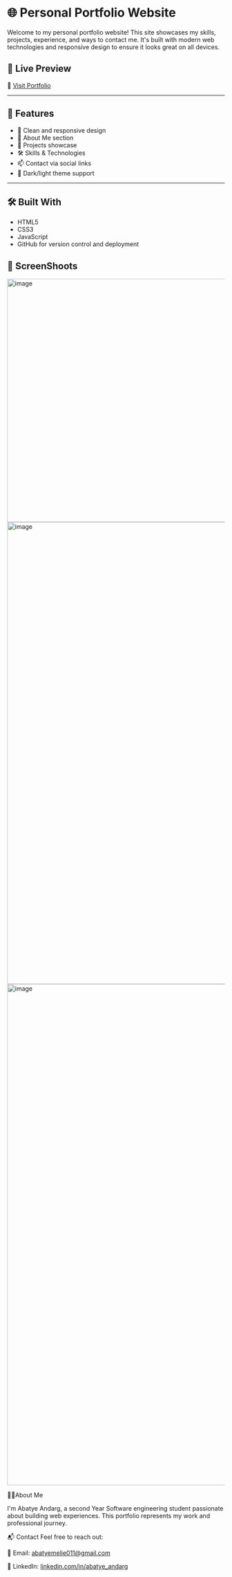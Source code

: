 # 🌐 Personal Portfolio Website

Welcome to my personal portfolio website! This site showcases my skills, projects, experience, and ways to contact me. 
It's built with modern web technologies and responsive design to ensure it looks great on all devices.

## 🚀 Live Preview

🔗 [Visit Portfolio](https://abatye-andarg.github.io/Portfolio-Website/)

---

## 📌 Features

- 🌟 Clean and responsive design
- 📄 About Me section
- 💼 Projects showcase
- 🛠️ Skills & Technologies
- 📫 Contact via social links
- 🎨 Dark/light theme support

---

## 🛠️ Built With

- HTML5
- CSS3
- JavaScript
- GitHub for version control and deployment
## 📸 ScreenShoots
<img width="1066" height="563" alt="image" src="https://github.com/user-attachments/assets/847ba6ba-426f-4198-a411-c8cff2c46827" />

<img width="2123" height="1069" alt="image" src="https://github.com/user-attachments/assets/bf3154f2-950f-4b11-9a3b-809cc143a580" />

<img width="2135" height="1160" alt="image" src="https://github.com/user-attachments/assets/dc868bea-4988-4872-8ffe-98420c89b975" />



  

 🙋‍♂️About Me
  
I'm Abatye Andarg, a second Year Software engineering student passionate about building web experiences. 
This portfolio represents my work and professional journey.

📬 Contact
Feel free to reach out:

📧 Email: abatyemelie011@gmail.com

🔗 LinkedIn: [linkedin.com/in/abatye_andarg](https://www.linkedin.com/in/abatye-andarg-soft2017engi/)
